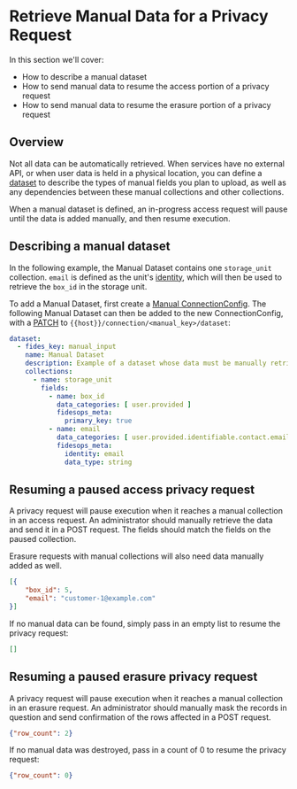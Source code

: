 # Retrieve Manual Data for a Privacy Request

In this section we'll cover:

- How to describe a manual dataset
- How to send manual data to resume the access portion of a privacy request
- How to send manual data to resume the erasure portion of a privacy request

## Overview

Not all data can be automatically retrieved. When services have no external API, or when user data is held in a physical location, you can define a [dataset](datasets.md) to describe the types of manual fields you plan to upload, as well as any dependencies between these manual collections and other collections. 

When a manual dataset is defined, an in-progress access request will pause until the data is added manually, and then resume execution.

## Describing a manual dataset

In the following example, the Manual Dataset contains one `storage_unit` collection.  `email` is 
defined as the unit's [identity](datasets.md#field-members), which will then be used to retrieve the `box_id` in the storage unit.

To add a Manual Dataset, first create a [Manual ConnectionConfig](database_connectors.md#example-6-manual-connectionconfig). The following Manual Dataset can then be added to the new ConnectionConfig, with a [PATCH](database_connectors.md#associate-a-dataset) to `{{host}}/connection/<manual_key>/dataset`:

```yaml
dataset:
  - fides_key: manual_input
    name: Manual Dataset
    description: Example of a dataset whose data must be manually retrieved
    collections:
      - name: storage_unit
        fields:
          - name: box_id
            data_categories: [ user.provided ]
            fidesops_meta:
              primary_key: true
          - name: email
            data_categories: [ user.provided.identifiable.contact.email ]
            fidesops_meta:
              identity: email
              data_type: string
```

## Resuming a paused access privacy request

A privacy request will pause execution when it reaches a manual collection in an access request.  An administrator
should manually retrieve the data and send it in a POST request.  The fields 
should match the fields on the paused collection.  

Erasure requests with manual collections will also need data manually added as well.

```json title="<code>POST {{host}}/privacy-request/{{privacy_request_id}}/manual_input</code>"
[{
    "box_id": 5,
    "email": "customer-1@example.com"
}]
```

If no manual data can be found, simply pass in an empty list to resume the privacy request:

```json
[]
```

## Resuming a paused erasure privacy request

A privacy request will pause execution when it reaches a manual collection in an erasure request.  An administrator
should manually mask the records in question and send confirmation of the rows affected in a POST request.  

```json title="<code>POST {{host}}/privacy-request/{{privacy_request_id}}/erasure_confirm</code>"
{"row_count": 2}
```

If no manual data was destroyed, pass in a count of 0 to resume the privacy request:

```json
{"row_count": 0}
```